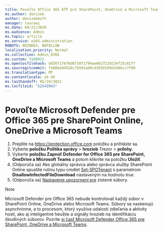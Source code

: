 ```yaml
---
title: Povoľte Office 365 ATP pre SharePoint, OneDrive a Microsoft Teams
ms.author: deniseb
author: denisebmsft
manager: laurawi
ms.date: 04/21/2020
ms.audience: Admin
ms.topic: article
ms.service: o365-administration
ROBOTS: NOINDEX, NOFOLLOW
localization_priority: Normal
ms.collection: Admin_O365
ms.custom: 3100021
ms.openlocfilehash: dd367176f8d6f38f1f94ae6627229234f15c81ff
ms.sourcegitcommit: f4866e94918c7b591ad0cd3b58169d340bcc7f00
ms.translationtype: MT
ms.contentlocale: sk-SK
ms.lasthandoff: 05/19/2021
ms.locfileid: "52543943"
---
```

# <a name="enable-microsoft-defender-for-office-365-for-sharepoint-online-onedrive-and-microsoft-teams"></a>Povoľte Microsoft Defender pre Office 365 pre SharePoint Online, OneDrive a Microsoft Teams

1. Prejdite na https://protection.office.com položku a prihláste sa.
2. Vyberte **položku Politika správy**  >  **hrozieb** Trezor  >  **prílohy**.
3. Vyberte **položku Zapnúť Defender for Office 365 pre SharePoint, OneDrive a Microsoft Teams** a potom kliknite na položku **Uložiť**.
4. (Odporúča sa) Ako globálny správca alebo správca služby SharePoint Online spustite rutinu typu cmdlet [Set-SPOTenant](/powershell/module/sharepoint-online/Set-SPOTenant?view=sharepoint-ps) s parametrom **DisallowInfectedFileDownload** nastaveným na *hodnotu true.*
5. (Odporúča sa) [Nastavenie upozornení pre](/microsoft-365/security/office-365-security/turn-on-atp-for-spo-odb-and-teams#set-up-alerts-for-detected-files) zistené súbory.

> [!NOTE]
> Microsoft Defender pre Office 365 nebude kontrolovať každý súbor v SharePoint Online, OneDrive alebo Microsoft Teams. Súbory sa naskenujú asynchrónne, a to procesom, ktorý využíva udalosti zdieľania a aktivity hostí, ako aj inteligentné heuštie a signály hrozieb na identifikáciu škodlivých súborov. Pozrite [si časť Microsoft Defender Office 365 pre SharePoint, OneDrive a Microsoft Teams](/microsoft-365/security/office-365-security/atp-for-spo-odb-and-teams).